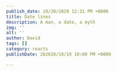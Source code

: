 ```yaml
---
publish_date: 10/20/2020 12:31 PM +0000
title: Date lines
description: A man, a date, a myth
img: ''
alt: ''
author: David
tags: []
category: reacts
publishDate: 202020/10/19 10:00 PM +0000

---
```

